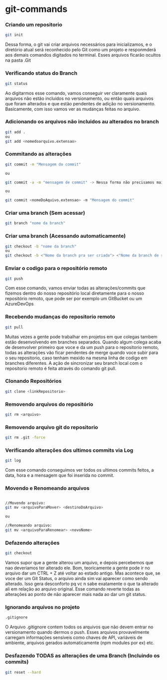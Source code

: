 # git-commands

### Criando um repositorio

```sh
git init
```
Dessa forma, o git vai criar arquivos necessários para inicializamos, e o diretório atual será reconhecido pelo Git como um projeto e responmderá aos demais comandos digitados no terminal. Esses arquivos ficarão ocultos na pasta .Git

### Verificando status do Branch

```sh
git status
```
Ao digitarmos esse comando, vamos conseguir ver claramente quais arquivos não estão incluidos no versionamento, ou então quais arquivos que foram alterados e que estão pendentes de adição no versionamento. Basicamente, com isso vamos ver as mudanças feitas no arquivo.

### Adicionando os arquivos não incluidos au alterados no branch
```sh
git add . 
ou 
git add <nomedoarquivo.extensao>
```

### Commitando as alterações 
````sh
git commit -m "Mensagem do commit"

ou

git commit -a -m "mensagem de commit" -> Nessa forma não precisamos mais fazer o comando Git Add. antes.

ou

git commit <nomeDoAquivo.extensao> -m "Mensagem do commit"
````

### Criar uma branch (Sem acessar)
```sh
git branch "nome da branch"
````

### Criar uma branch (Acessando automaticamente)
````sh
git checkout -b "nome da branch"
ou
git checkout -b <"Nome da branch pra ser criada"> <"Nome da branch de referencia pra criação">
````

### Enviar o codigo para o repositório remoto
````sh
git push
````
Com esse comando, vamos enviar todas as alterações/commits que fizemos dentro do nosso repositório local diretamente para o nosso repositório remoto, que pode ser por exemplo um GitBucket ou um AzureDevOps

### Recebendo mudanças do repositorio remoto
````sh
git pull
````
Muitas vezes a gente pode trabalhar em projetos em que colegas tambem estão desenvolvendo em branches separados. Quando algum colega acaba de desenvolver primeiro que voce e da um push para o repositorio remoto, todas as alterações vão ficar pendentes de merge quando voce subir para o seu repositorio, caso tenham mexido na mesma linha de codigo em branches diferentes. A ação de sincronizar seu branch local com o repositorio remoto é feita através do comando git pull.

### Clonando Repositórios
````sh
git clone <linkRepositorio>
````

### Removendo arquivos do repositório
````sh
git rm <arquivo>
````
### Removendo arquivo git do repositorio
````sh
git rm .git -force
````

### Verificando alterações dos ultimos commits via Log
````sh
git log
````
Com esse comando conseguimos ver todos os ultimos commits feitos, a data, hora e a mensagem que foi inserida no commit.

### Movendo e Renomeando arquivos
````sh

//Movendo arquivo:
git mv <arquivoParaMover> <destinoDoArquivo>

ou

//Renomeando arquivo:
git mv <arquivoParaRenomear> <novoNome>
````

### Defazendo alterações
````sh
git checkout
````
Vamos supor que a gente alterou um arquivo, e depois percebemos que nao deveriamos ter alterado ele. Bom, teoricamente a gente pode ir no arquivo dar um CTRL + Z até voltar ao estado antigo. Mas acontece que, se voce der um Git Status, o arquivo ainda sim vai aparecer como sendo alterado. Isso gera desconforto pq vc n sabe exatamente o que ta alterado ali em relação ao arquivo original. Esse comando reverte todas as alterações ao ponto de não aparecer mais nada ao dar um git status.

### Ignorando arquivos no projeto
````sh
.gitignore
````
O Arquivo .gitignore contem todos os arquivos que não devem entrar no versionamento quando dermos o push. Esses arquivos provavelmente carregam informações sensíveis como chaves de API, variáveis de ambiente, arquivos gerados automaticamente (npm modules por ex) etc.

### Desfazendo TODAS as alterações de uma Branch (Incluindo os commits)
````sh
git reset --hard
````

